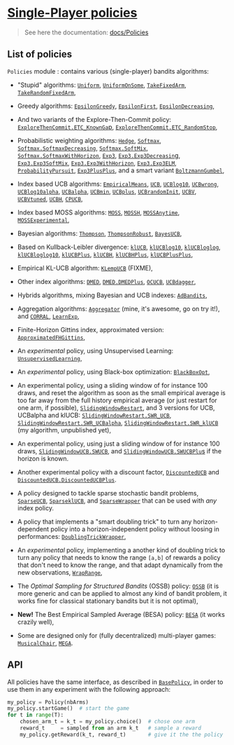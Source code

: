 # [Single-Player policies](https://smpybandits.github.io/docs/Policies.html)
> See here the documentation: [docs/Policies](https://smpybandits.github.io/docs/Policies.html)

## List of policies
`Policies` module : contains various (single-player) bandits algorithms:

- "Stupid" algorithms: [`Uniform`](Uniform.py), [`UniformOnSome`](UniformOnSome.py), [`TakeFixedArm`](TakeFixedArm.py), [`TakeRandomFixedArm`](TakeRandomFixedArm.py),

- Greedy algorithms: [`EpsilonGreedy`](EpsilonGreedy.py), [`EpsilonFirst`](EpsilonFirst.py), [`EpsilonDecreasing`](EpsilonDecreasing.py),
- And two variants of the Explore-Then-Commit policy: [`ExploreThenCommit.ETC_KnownGa`p](ExploreThenCommit.py), [`ExploreThenCommit.ETC_RandomStop`](ExploreThenCommit.py),

- Probabilistic weighting algorithms: [`Hedge`](Hedge.py), [`Softmax`](Softmax.py), [`Softmax.SoftmaxDecreasing`](Softmax.py), [`Softmax.SoftMix`](Softmax.py), [`Softmax.SoftmaxWithHorizon`](Softmax.py), [`Exp3`](Exp3.py), [`Exp3.Exp3Decreasin`g](Exp3.py), [`Exp3.Exp3SoftMix`](Exp3.py), [`Exp3.Exp3WithHorizon`](Exp3.py), [`Exp3.Exp3ELM`](Exp3.py), [`ProbabilityPursuit`](ProbabilityPursuit.py), [`Exp3PlusPlus`](Exp3PlusPlus.py), and a smart variant [`BoltzmannGumbel`](BoltzmannGumbel.py),

- Index based UCB algorithms: [`EmpiricalMeans`](EmpiricalMeans.py), [`UCB`](UCB.py), [`UCBlog10`](UCBlog10.py), [`UCBwrong`](UCBwrong.py), [`UCBlog10alpha`](UCBlog10alpha.py), [`UCBalpha`](UCBalpha.py), [`UCBmin`](UCBmin.py), [`UCBplus`](UCBplus.py), [`UCBrandomInit`](UCBrandomInit.py), [`UCBV`](UCBV.py), [`UCBVtuned`](UCBVtuned.py), [`UCBH`](UCBH.py), [`CPUCB`](CPUCB.py),

- Index based MOSS algorithms: [`MOSS`](MOSS.py), [`MOSSH`](MOSSH.py), [`MOSSAnytime`](MOSSAnytime.py), [`MOSSExperimental`](MOSSExperimental.py),

- Bayesian algorithms: [`Thompson`](Thompson.py), [`ThompsonRobust`](ThompsonRobust.py), [`BayesUCB`](BayesUCB.py),

- Based on Kullback-Leibler divergence: [`klUCB`](klUCB.py), [`klUCBlog10`](klUCBlog10.py), [`klUCBloglog`](klUCBloglog.py), [`klUCBloglog10`](klUCBloglog10.py), [`klUCBPlus`](klUCBPlus.py), [`klUCBH`](klUCBH.py), [`klUCBHPlus`](klUCBHPlus.py), [`klUCBPlusPlus`](klUCBPlusPlus.py),

- Empirical KL-UCB algorithm: [`KLempUCB`](KLempUCB.py) (FIXME),

- Other index algorithms: [`DMED`](DMED.py), [`DMED.DMEDPlus`](DMED.py), [`OCUCB`](OCUCB.py), [`UCBdagger`](UCBdagger.py),

- Hybrids algorithms, mixing Bayesian and UCB indexes: [`AdBandits`](AdBandits.py),

- Aggregation algorithms: [`Aggregator`](Aggregator.py) (mine, it's awesome, go on try it!), and [`CORRAL`](CORRAL.py), [`LearnExp`](LearnExp.py),

- Finite-Horizon Gittins index, approximated version: [`ApproximatedFHGittins`](ApproximatedFHGittins.py),

- An *experimental* policy, using Unsupervised Learning: [`UnsupervisedLearning`](UnsupervisedLearning.py),

- An *experimental* policy, using Black-box optimization: [`BlackBoxOpt`](BlackBoxOpt.py),

- An experimental policy, using a sliding window of for instance 100 draws, and reset the algorithm as soon as the small empirical average is too far away from the full history empirical average (or just restart for one arm, if possible), [`SlidingWindowRestart`](SlidingWindowRestart.py), and 3 versions for UCB, UCBalpha and klUCB: [`SlidingWindowRestart.SWR_UCB`](SlidingWindowRestart.py), [`SlidingWindowRestart.SWR_UCBalpha`](SlidingWindowRestart.py), [`SlidingWindowRestart.SWR_klUCB`](SlidingWindowRestart.py) (my algorithm, unpublished yet),

- An experimental policy, using just a sliding window of for instance 100 draws, [`SlidingWindowUCB.SWUCB`](SlidingWindowUCB.py), and [`SlidingWindowUCB.SWUCBPlu`s](SlidingWindowUCB.py) if the horizon is known.

- Another experimental policy with a discount factor, [`DiscountedUCB`](DiscountedUCB.py) and [`DiscountedUCB.DiscountedUCBPlus`](DiscountedUCB.py).

- A policy designed to tackle sparse stochastic bandit problems, [`SparseUCB`](SparseUCB.py), [`SparseklUCB`](SparseklUCB.py), and [`SparseWrapper`](SparseWrapper.py) that can be used with *any* index policy.

- A policy that implements a "smart doubling trick" to turn any horizon-dependent policy into a horizon-independent policy without loosing in performances: [`DoublingTrickWrapper`](DoublingTrickWrapper.py),

- An *experimental* policy, implementing a another kind of doubling trick to turn any policy that needs to know the range `[a,b]` of rewards a policy that don't need to know the range, and that adapt dynamically from the new observations, [`WrapRange`](WrapRange.py),

- The *Optimal Sampling for Structured Bandits* (OSSB) policy: [`OSSB`](OSSB.py) (it is more generic and can be applied to almost any kind of bandit problem, it works fine for classical stationary bandits but it is not optimal),

- **New!** The Best Empirical Sampled Average (BESA) policy: [`BESA`](BESA.py) (it works crazily well),

- Some are designed only for (fully decentralized) multi-player games: [`MusicalChair`](MusicalChair.py), [`MEGA`](MEGA.py).


## API
All policies have the same interface, as described in [`BasePolicy`](BasePolicy.py),
in order to use them in any experiment with the following approach:

```python
my_policy = Policy(nbArms)
my_policy.startGame()  # start the game
for t in range(T):
    chosen_arm_t = k_t = my_policy.choice()  # chose one arm
    reward_t     = sampled from an arm k_t   # sample a reward
    my_policy.getReward(k_t, reward_t)       # give it the the policy
```